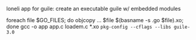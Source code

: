 loneli app for guile: create an executable guile w/ embedded modules

foreach file $GO_FILES; do objcopy ... $file $(basname -s .go $file).xo; done
gcc -o app app.c loadem.c *.xo `pkg-config --cflags --libs guile-3.0`


